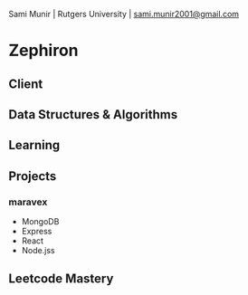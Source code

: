 Sami Munir | Rutgers University | sami.munir2001@gmail.com

# Zephiron

## Client

## Data Structures & Algorithms

## Learning

## Projects

### maravex

- MongoDB
- Express
- React
- Node.jss

## Leetcode Mastery
